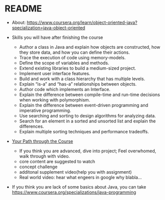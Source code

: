 # README

- About: https://www.coursera.org/learn/object-oriented-java?specialization=java-object-oriented

- Skills you will have after finishing the course
  - Author a class in Java and explain how objects are constructed, how they store data, and how you can define their actions.
  - Trace the execution of code using memory-models.
  - Define the scope of variables and methods.
  - Extend existing libraries to build a medium-sized project.
  - Implement user interface features.
  - Build and work with a class hierarchy that has multiple levels.
  - Explain “is-a” and “has-a” relationships between objects.
  - Author code which implements an Interface.
  - Explain the difference between compile-time and run-time decisions when working with polymorphism.
  - Explain the difference between event-driven programming and imperative programming.
  - Use searching and sorting to design algorithms for analyzing data.
  - Search for an element in a sorted and unsorted list and explain the differences.
  - Explain multiple sorting techniques and performance tradeoffs.

- [Your Path through the Course](https://www.coursera.org/learn/object-oriented-java/supplement/JrhPc/remember-to-choose-your-own-path)

  - If you think you are advanced, dive into project; Feel overwhomed, walk through with video.
  - core content are suggested to watch
  - concept challenge
  - additonal supplement video(help you with assignment)
  - Real world video: hear what engeers in google why blabla...

- If you think you are lack of some basics about Java, you can take https://www.coursera.org/specializations/java-programming
